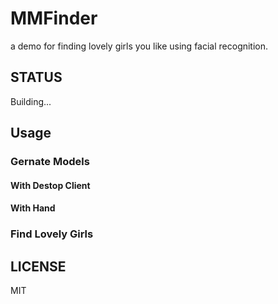 # MMFinder
a demo for finding lovely girls you like using facial recognition.

## STATUS
Building...

## Usage
### Gernate Models
#### With Destop Client

#### With Hand

### Find Lovely Girls

## LICENSE
MIT
